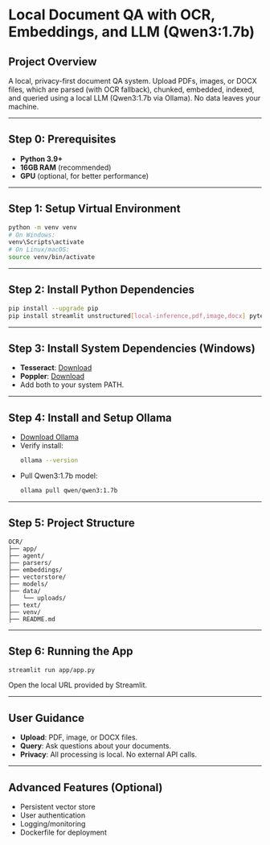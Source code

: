 # Local Document QA with OCR, Embeddings, and LLM (Qwen3:1.7b)

## Project Overview
A local, privacy-first document QA system. Upload PDFs, images, or DOCX files, which are parsed (with OCR fallback), chunked, embedded, indexed, and queried using a local LLM (Qwen3:1.7b via Ollama). No data leaves your machine.

---

## Step 0: Prerequisites
- **Python 3.9+**
- **16GB RAM** (recommended)
- **GPU** (optional, for better performance)

---

## Step 1: Setup Virtual Environment
```bash
python -m venv venv
# On Windows:
venv\Scripts\activate
# On Linux/macOS:
source venv/bin/activate
```

---

## Step 2: Install Python Dependencies
```bash
pip install --upgrade pip
pip install streamlit unstructured[local-inference,pdf,image,docx] pytesseract pdf2image python-docx sentence-transformers faiss-cpu crewai
```

---

## Step 3: Install System Dependencies (Windows)
- **Tesseract**: [Download](https://github.com/UB-Mannheim/tesseract/wiki)
- **Poppler**: [Download](https://github.com/oschwartz10612/poppler-windows/releases/)
- Add both to your system PATH.

---

## Step 4: Install and Setup Ollama
- [Download Ollama](https://ollama.com/)
- Verify install:
  ```bash
  ollama --version
  ```
- Pull Qwen3:1.7b model:
  ```bash
  ollama pull qwen/qwen3:1.7b
  ```

---

## Step 5: Project Structure
```
OCR/
├── app/
├── agent/
├── parsers/
├── embeddings/
├── vectorstore/
├── models/
├── data/
│   └── uploads/
├── text/
├── venv/
├── README.md
```

---

## Step 6: Running the App
```bash
streamlit run app/app.py
```
Open the local URL provided by Streamlit.

---

## User Guidance
- **Upload**: PDF, image, or DOCX files.
- **Query**: Ask questions about your documents.
- **Privacy**: All processing is local. No external API calls.

---

## Advanced Features (Optional)
- Persistent vector store
- User authentication
- Logging/monitoring
- Dockerfile for deployment 